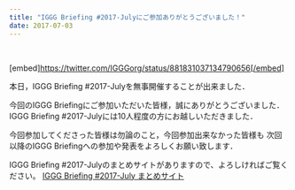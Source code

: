 ```yaml
---
title: "IGGG Briefing #2017-Julyにご参加ありがとうございました！"
date: 2017-07-03
---
```


 

[embed]https://twitter.com/IGGGorg/status/881831037134790656[/embed]

本日，IGGG Briefing #2017-Julyを無事開催することが出来ました．

今回のIGGG Briefingにご参加いただいた皆様，誠にありがとうございました．
IGGG Briefing #2017-Julyには10人程度の方にお越しいただきました．

今回参加してくださった皆様は勿論のこと，今回参加出来なかった皆様も
次回以降のIGGG Briefingへの参加や発表をよろしくお願い致します．

IGGG Briefing #2017-Julyのまとめサイトがありますので、よろしければご覧ください。
[IGGG Briefing #2017-July まとめサイト](https://www.iggg.org/wiki/?IGGG%20Briefing%20%EF%BC%832017-July)